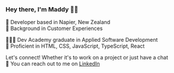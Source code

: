 ### Hey there, I'm Maddy 👋🏻
📍 Developer based in Napier, New Zealand  
👥 Background in Customer Experiences  
  
👩🏻‍🎓 Dev Academy graduate in Applied Software Development  
🚀 Proficient in HTML, CSS, JavaScript, TypeScript, React 
   
 Let's connect! Whether it's to work on a project or just have a chat  
🌟 You can reach out to me on [LinkedIn](www.linkedin.com/in/maddyrio-nz) 
